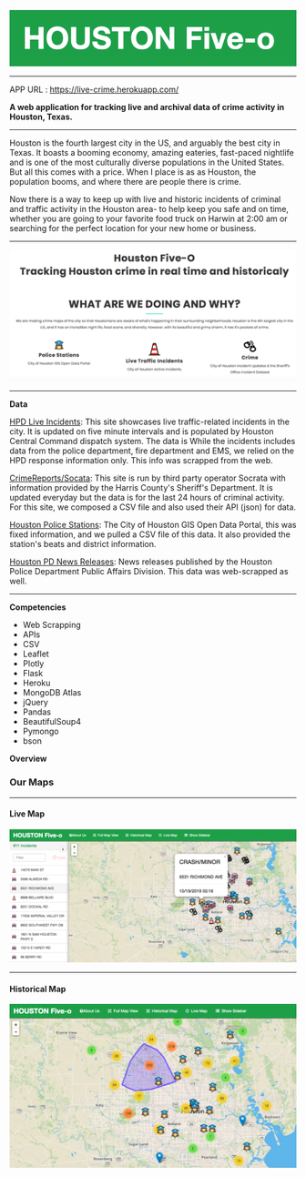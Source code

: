 
<p align="center">
  <img src="static/img/logo1.png"/>
</p>
<hr>

APP URL : https://live-crime.herokuapp.com/

**A web application for tracking live and archival data of crime activity in Houston, Texas.**
___

Houston is the fourth largest city in the US, and arguably the best city in Texas. It boasts a booming economy, amazing eateries, fast-paced nightlife and is one of the most culturally diverse populations in the United States. But all this comes with a price. When I place is as as Houston, the population booms, and where there are people there is crime.

Now there is a way to keep up with live and historic incidents of criminal and traffic activity in the Houston area- to help keep you safe and on time, whether you are going to your favorite food truck on Harwin at 2:00 am or searching for the perfect location for your new home or business.
___
![Houston Five-o Live Map](static/img/about.png)
___

**Data**

[HPD Live Incidents](https://cohweb.houstontx.gov/ActiveIncidents/Combined.aspx): 
This site showcases live traffic-related incidents in the city. It is updated on five minute intervals and is populated by Houston Central Command dispatch system.  The data is While the incidents includes data from the police department, fire department and EMS, we relied on the HPD response information only. This info was scrapped from the web.

[CrimeReports/Socata](https://moto.data.socrata.com/dataset/Harris-County-Sheriff-s-Office/p6kq-vsa3):
 This site is run by third party operator Socrata with information provided by the Harris County's Sheriff's Department. It is updated everyday but the data is for the last 24 hours of criminal activity. For this site, we composed a CSV file and also used their API (json) for data.
 
[Houston Police Stations](https://cohgis-mycity.opendata.arcgis.com/datasets/houston-police-stations):
	The City of Houston GIS Open Data Portal, this was fixed information, and we pulled a CSV file of this data. It also provided the station's beats and district information.
  
[Houston PD News Releases](https://www.houstontx.gov/police/news.htm):
	News releases published by the Houston Police Department Public Affairs Division. This data was web-scrapped as well.  
___ 

**Competencies**
* Web Scrapping
* APIs
* CSV
* Leaflet
* Plotly
* Flask
* Heroku
* MongoDB Atlas
* jQuery
* Pandas
* BeautifulSoup4
* Pymongo
* bson

**Overview**

### Our Maps
___ 

#### Live Map

![Houston Five-o Live Map](static/img/livemap.png)
___ 

#### Historical Map

![Houston Five-o Live Map](static/img/histmap.png)



